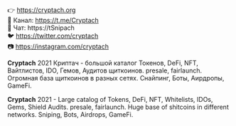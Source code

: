 👉 https://cryptach.org <br>
🐹 Канал: https://t.me/Cryptach <br>
💬 Чат: https://tSnipach <br>
🐦 https://twitter.com/cryptach <br>
📷 https://instagram.com/cryptach <br>

<b>Cryptach</b> 2021 Криптач - большой каталог Токенов, DeFi, NFT, Вайтлистов, IDO, Гемов, Аудитов щиткоинов. presale, fairlaunch.
Огромная база щиткоинов в разных сетях. Снайпинг, Боты, Аирдропы, GameFi. 

<b>Cryptach</b> 2021 - Large catalog of Tokens, DeFi, NFT, Whitelists, IDOs, Gems, Shield Audits. presale, fairlaunch.
Huge base of shitcoins in different networks. Sniping, Bots, Airdrops, GameFi. 
